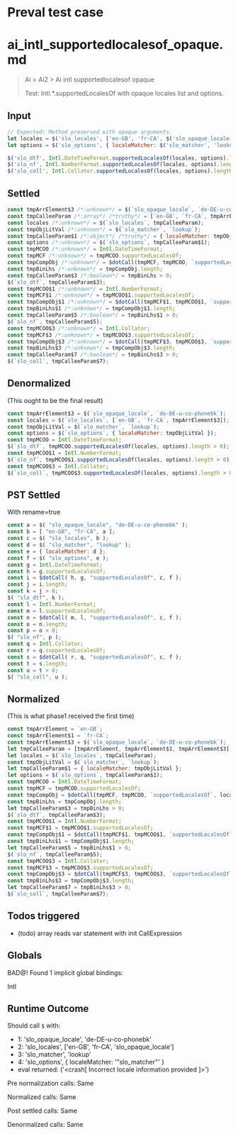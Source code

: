 # Preval test case

# ai_intl_supportedlocalesof_opaque.md

> Ai > Ai2 > Ai intl supportedlocalesof opaque
>
> Test: Intl.*.supportedLocalesOf with opaque locales list and options.

## Input

`````js filename=intro
// Expected: Method preserved with opaque arguments.
let locales = $('slo_locales', ['en-GB', 'fr-CA', $('slo_opaque_locale', 'de-DE-u-co-phonebk')]);
let options = $('slo_options', { localeMatcher: $('slo_matcher', 'lookup') });

$('slo_dtf', Intl.DateTimeFormat.supportedLocalesOf(locales, options).length > 0);
$('slo_nf', Intl.NumberFormat.supportedLocalesOf(locales, options).length > 0);
$('slo_coll', Intl.Collator.supportedLocalesOf(locales, options).length > 0);
`````


## Settled


`````js filename=intro
const tmpArrElement$3 /*:unknown*/ = $(`slo_opaque_locale`, `de-DE-u-co-phonebk`);
const tmpCalleeParam /*:array*/ /*truthy*/ = [`en-GB`, `fr-CA`, tmpArrElement$3];
const locales /*:unknown*/ = $(`slo_locales`, tmpCalleeParam);
const tmpObjLitVal /*:unknown*/ = $(`slo_matcher`, `lookup`);
const tmpCalleeParam$1 /*:object*/ /*truthy*/ = { localeMatcher: tmpObjLitVal };
const options /*:unknown*/ = $(`slo_options`, tmpCalleeParam$1);
const tmpMCOO /*:unknown*/ = Intl.DateTimeFormat;
const tmpMCF /*:unknown*/ = tmpMCOO.supportedLocalesOf;
const tmpCompObj /*:unknown*/ = $dotCall(tmpMCF, tmpMCOO, `supportedLocalesOf`, locales, options);
const tmpBinLhs /*:unknown*/ = tmpCompObj.length;
const tmpCalleeParam$3 /*:boolean*/ = tmpBinLhs > 0;
$(`slo_dtf`, tmpCalleeParam$3);
const tmpMCOO$1 /*:unknown*/ = Intl.NumberFormat;
const tmpMCF$1 /*:unknown*/ = tmpMCOO$1.supportedLocalesOf;
const tmpCompObj$1 /*:unknown*/ = $dotCall(tmpMCF$1, tmpMCOO$1, `supportedLocalesOf`, locales, options);
const tmpBinLhs$1 /*:unknown*/ = tmpCompObj$1.length;
const tmpCalleeParam$5 /*:boolean*/ = tmpBinLhs$1 > 0;
$(`slo_nf`, tmpCalleeParam$5);
const tmpMCOO$3 /*:unknown*/ = Intl.Collator;
const tmpMCF$3 /*:unknown*/ = tmpMCOO$3.supportedLocalesOf;
const tmpCompObj$3 /*:unknown*/ = $dotCall(tmpMCF$3, tmpMCOO$3, `supportedLocalesOf`, locales, options);
const tmpBinLhs$3 /*:unknown*/ = tmpCompObj$3.length;
const tmpCalleeParam$7 /*:boolean*/ = tmpBinLhs$3 > 0;
$(`slo_coll`, tmpCalleeParam$7);
`````


## Denormalized
(This ought to be the final result)

`````js filename=intro
const tmpArrElement$3 = $(`slo_opaque_locale`, `de-DE-u-co-phonebk`);
const locales = $(`slo_locales`, [`en-GB`, `fr-CA`, tmpArrElement$3]);
const tmpObjLitVal = $(`slo_matcher`, `lookup`);
const options = $(`slo_options`, { localeMatcher: tmpObjLitVal });
const tmpMCOO = Intl.DateTimeFormat;
$(`slo_dtf`, tmpMCOO.supportedLocalesOf(locales, options).length > 0);
const tmpMCOO$1 = Intl.NumberFormat;
$(`slo_nf`, tmpMCOO$1.supportedLocalesOf(locales, options).length > 0);
const tmpMCOO$3 = Intl.Collator;
$(`slo_coll`, tmpMCOO$3.supportedLocalesOf(locales, options).length > 0);
`````


## PST Settled
With rename=true

`````js filename=intro
const a = $( "slo_opaque_locale", "de-DE-u-co-phonebk" );
const b = [ "en-GB", "fr-CA", a ];
const c = $( "slo_locales", b );
const d = $( "slo_matcher", "lookup" );
const e = { localeMatcher: d };
const f = $( "slo_options", e );
const g = Intl.DateTimeFormat;
const h = g.supportedLocalesOf;
const i = $dotCall( h, g, "supportedLocalesOf", c, f );
const j = i.length;
const k = j > 0;
$( "slo_dtf", k );
const l = Intl.NumberFormat;
const m = l.supportedLocalesOf;
const n = $dotCall( m, l, "supportedLocalesOf", c, f );
const o = n.length;
const p = o > 0;
$( "slo_nf", p );
const q = Intl.Collator;
const r = q.supportedLocalesOf;
const s = $dotCall( r, q, "supportedLocalesOf", c, f );
const t = s.length;
const u = t > 0;
$( "slo_coll", u );
`````


## Normalized
(This is what phase1 received the first time)

`````js filename=intro
const tmpArrElement = `en-GB`;
const tmpArrElement$1 = `fr-CA`;
const tmpArrElement$3 = $(`slo_opaque_locale`, `de-DE-u-co-phonebk`);
let tmpCalleeParam = [tmpArrElement, tmpArrElement$1, tmpArrElement$3];
let locales = $(`slo_locales`, tmpCalleeParam);
const tmpObjLitVal = $(`slo_matcher`, `lookup`);
let tmpCalleeParam$1 = { localeMatcher: tmpObjLitVal };
let options = $(`slo_options`, tmpCalleeParam$1);
const tmpMCOO = Intl.DateTimeFormat;
const tmpMCF = tmpMCOO.supportedLocalesOf;
const tmpCompObj = $dotCall(tmpMCF, tmpMCOO, `supportedLocalesOf`, locales, options);
const tmpBinLhs = tmpCompObj.length;
let tmpCalleeParam$3 = tmpBinLhs > 0;
$(`slo_dtf`, tmpCalleeParam$3);
const tmpMCOO$1 = Intl.NumberFormat;
const tmpMCF$1 = tmpMCOO$1.supportedLocalesOf;
const tmpCompObj$1 = $dotCall(tmpMCF$1, tmpMCOO$1, `supportedLocalesOf`, locales, options);
const tmpBinLhs$1 = tmpCompObj$1.length;
let tmpCalleeParam$5 = tmpBinLhs$1 > 0;
$(`slo_nf`, tmpCalleeParam$5);
const tmpMCOO$3 = Intl.Collator;
const tmpMCF$3 = tmpMCOO$3.supportedLocalesOf;
const tmpCompObj$3 = $dotCall(tmpMCF$3, tmpMCOO$3, `supportedLocalesOf`, locales, options);
const tmpBinLhs$3 = tmpCompObj$3.length;
let tmpCalleeParam$7 = tmpBinLhs$3 > 0;
$(`slo_coll`, tmpCalleeParam$7);
`````


## Todos triggered


- (todo) array reads var statement with init CallExpression


## Globals


BAD@! Found 1 implicit global bindings:

Intl


## Runtime Outcome


Should call `$` with:
 - 1: 'slo_opaque_locale', 'de-DE-u-co-phonebk'
 - 2: 'slo_locales', ['en-GB', 'fr-CA', 'slo_opaque_locale']
 - 3: 'slo_matcher', 'lookup'
 - 4: 'slo_options', { localeMatcher: '"slo_matcher"' }
 - eval returned: ('<crash[ Incorrect locale information provided ]>')

Pre normalization calls: Same

Normalized calls: Same

Post settled calls: Same

Denormalized calls: Same
